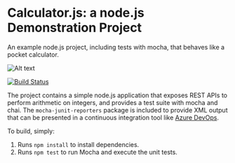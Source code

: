 Calculator.js: a node.js Demonstration Project
==============================================
An example node.js project, including tests with mocha, that behaves like
a pocket calculator.

![Alt text](https://dev.azure.com/tholearning75/Integrating%20External%20Source%20Control%20with%20Azure%20Pipelines/_apis/build/status/thomaspetersen75.calculator?branchName=master "Build Status")

[![Build Status](https://dev.azure.com/tholearning75/Integrating%20External%20Source%20Control%20with%20Azure%20Pipelines/_apis/build/status/thomaspetersen75.calculator?branchName=master)](https://dev.azure.com/tholearning75/Integrating%20External%20Source%20Control%20with%20Azure%20Pipelines/_build/latest?definitionId=6&branchName=master)

The project contains a simple node.js application that exposes REST APIs
to perform arithmetic on integers, and provides a test suite with mocha
and chai.  The `mocha-junit-reporters` package is included to provide XML
output that can be presented in a continuous integration tool like
[Azure DevOps](https://azure.com/devops).

To build, simply:

1. Runs `npm install` to install dependencies.
2. Runs `npm test` to run Mocha and execute the unit tests.

